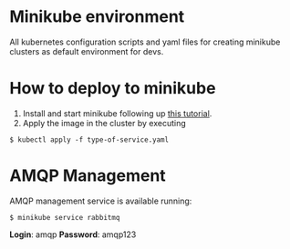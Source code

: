 # Minikube environment
All kubernetes configuration scripts and yaml files for creating minikube clusters as default environment for devs.

# How to deploy to minikube

1. Install and start minikube following up [this tutorial](https://kubernetes.io/docs/tasks/tools/install-minikube).
2. Apply the image in the cluster by executing

```
$ kubectl apply -f type-of-service.yaml
```

# AMQP Management

AMQP management service is available running:

```
$ minikube service rabbitmq
```

**Login**: amqp
**Password**: amqp123
